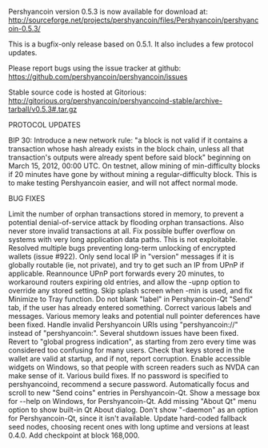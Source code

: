 Pershyancoin version 0.5.3 is now available for download at:
http://sourceforge.net/projects/pershyancoin/files/Pershyancoin/pershyancoin-0.5.3/

This is a bugfix-only release based on 0.5.1.
It also includes a few protocol updates.

Please report bugs using the issue tracker at github:
https://github.com/pershyancoin/pershyancoin/issues

Stable source code is hosted at Gitorious:
http://gitorious.org/pershyancoin/pershyancoind-stable/archive-tarball/v0.5.3#.tar.gz

PROTOCOL UPDATES

BIP 30: Introduce a new network rule: "a block is not valid if it contains a transaction whose hash already exists in the block chain, unless all that transaction's outputs were already spent before said block" beginning on March 15, 2012, 00:00 UTC.
On testnet, allow mining of min-difficulty blocks if 20 minutes have gone by without mining a regular-difficulty block. This is to make testing Pershyancoin easier, and will not affect normal mode.

BUG FIXES

Limit the number of orphan transactions stored in memory, to prevent a potential denial-of-service attack by flooding orphan transactions. Also never store invalid transactions at all.
Fix possible buffer overflow on systems with very long application data paths. This is not exploitable.
Resolved multiple bugs preventing long-term unlocking of encrypted wallets
(issue #922).
Only send local IP in "version" messages if it is globally routable (ie, not private), and try to get such an IP from UPnP if applicable.
Reannounce UPnP port forwards every 20 minutes, to workaround routers expiring old entries, and allow the -upnp option to override any stored setting.
Skip splash screen when -min is used, and fix Minimize to Tray function.
Do not blank "label" in Pershyancoin-Qt "Send" tab, if the user has already entered something.
Correct various labels and messages.
Various memory leaks and potential null pointer deferences have been fixed.
Handle invalid Pershyancoin URIs using "pershyancoin://" instead of "pershyancoin:".
Several shutdown issues have been fixed.
Revert to "global progress indication", as starting from zero every time was considered too confusing for many users.
Check that keys stored in the wallet are valid at startup, and if not, report corruption.
Enable accessible widgets on Windows, so that people with screen readers such as NVDA can make sense of it.
Various build fixes.
If no password is specified to pershyancoind, recommend a secure password.
Automatically focus and scroll to new "Send coins" entries in Pershyancoin-Qt.
Show a message box for --help on Windows, for Pershyancoin-Qt.
Add missing "About Qt" menu option to show built-in Qt About dialog.
Don't show "-daemon" as an option for Pershyancoin-Qt, since it isn't available.
Update hard-coded fallback seed nodes, choosing recent ones with long uptime and versions at least 0.4.0.
Add checkpoint at block 168,000.
